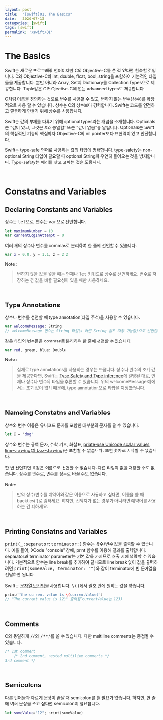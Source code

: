 ```yaml
---
layout: post
title:  "[swift]01. The Basics"
date:   2020-07-15
categories: [swift]
tags: [swift]
permalink: '/swift/01'
---
```


# The Basics

Swift는 새로운 프로그래밍 언어이지만 C와 Objective-C를 쓴 적 있다면 친숙할 것입니다. C와 Objective-C의 int, double, float, bool, string을 포함하여 기본적인 타입들을 제공합니다. 뿐만 아니라 Array, Set과 Dictionary를 Collection Types으로 제공합니다. Tuple같은 C와 Ojective-C에 없는 advanced types도 제공합니다.

C처럼 이름을 정의하는 것으로 변수를 사용할 수 있고, 변하지 않는 변수(상수)를 확장적으로 사용 할 수 있습니다. 상수는 C의 상수보다 강력합니다. Swift는 코드를 안전하고 깔끔하게 만들기 위해 상수를 사용합니다.

Swift는 값의 부재를 다루기 위해 optional types라는 개념을 소개합니다. Optionals는 "값이 있고, 그것은 X와 동일함" 또는 "값이 없음"을 알립니다. Optionals는 Swift의 핵심적인 기능의 핵심이자 Objective-C의 nil pointer보다 표현력이 있고 안전합니다.

Swift는 type-safe 언어로 사용하는 값의 타입에 명확합니다. type-safety는 non-optional String 타입이 필요할 때 optional String이 우연히 들어오는 것을 방지합니다. Type-safety는 에러를 찾고 고치는 것을 도웁니다.

<br>

# Constatns and Variables

## Declaring Constants and Variables

상수는 <kbd>let</kbd>으로, 변수는 <kbd>var</kbd>으로 선언합니다.

```swift
let maximunNumber = 10
var currentLoginAttempt = 0
```

여러 개의 상수나 변수를 commas로 분리하여 한 줄에 선언할 수 있습니다.
```swift
var x = 0.0, y = 1.1, z = 2.2
```
Note :
> 변하지 않을 값을 넣을 때는 언제나 <kbd>let</kbd> 키워드로 상수로 선언하세요.
> 변수로 저장하는 건 값을 바꿀 필요성이 있을 때만 사용하세요.

<br>

## Type Annotations

상수나 변수를 선언할 때 type annotation(타입 주석)을 사용할 수 있습니다.
```swift
var welcomeMessage: String
// welcomeMessage 변수는 String 타입(= 어떤 String 값도 저장 가능함)으로 선언한다.
```
같은 타입의 변수들을 commas로 분리하여 한 줄에 선언할 수 있습니다.
```swift
var red, green, blue: Double
```
Note :
> 실제로 type annotations를 사용하는 경우는 드뭅니다. 상수나 변수의 초기 값을 제공한다면, Swift는 <a href="https://docs.swift.org/swift-book/LanguageGuide/TheBasics.html#ID322" target="_blank">Type Safety and Type inference</a>에 설명된 대로, 언제나 상수나 변수의 타입을 추론할 수 있습니다. 위의 welcomeMessage 예에서는 초기 값이 없기 때문에, type annotation으로 타입을 지정했습니다.
> 

<br>

## Nameing Constatns and Variables

상수와 변수 이름은 유니코드 문자를 포함한 대부분의 문자를 쓸 수 있습니다.
```swift
let 🐶 = "dog"
```
상수와 변수는 공백 문자, 수학 기호, 화살표, <a href="http://www.unicode.org/faq/private_use.html" target="_blank" title="관련 사항은 링크 참조">priate-use Unicode scalar values</a>, <a href="https://en.wikipedia.org/wiki/Box-drawing_character" target="_blank" title="관련 사항은 링크 참조">line-drawing(과 box-drawing)</a>은 포함할 수 없습니다. 또한 숫자로 시작할 수 없습니다.<br><br>
한 번 선언하면 똑같은 이름으로 선언할 수 없습니다. 다른 타입의 값을 저장할 수도 없습니다. 상수를 변수로, 변수를 상수로 바꿀 수도 없습니다.<br><br>
Note: 
> 만약 상수/변수를 예약어와 같은 이름으로 사용하고 싶다면, 이름을 쓸 때 backtics(`)로 감싸세요. 하지만, 선택지가 없는 경우가 아니라면 예약어를 사용하는 건 피하세요.

<br>

## Printing Constatns and Variables

<kbd>print(_:separator:terminator:)</kbd> 함수는 상수/변수 값을 출력할 수 있습니다. 예를 들어, XCode "console" 창에, print 함수를 이용해 결과를 출력합니다. separator과 terminator parameter는 <a href="https://docs.swift.org/swift-book/LanguageGuide/Functions.html#ID169" target="_blank" title="Default parameter에 대한 자세한 정보">기본 값</a>을 가지므로 호출 시에 생략할 수 있습니다. 기본적으로 함수는 line break를 추가하여 끝내므로 line break 없이 값을 출력하려면 <kbd>print(someValue, terminator: "")</kbd>와 같이 terminator에 빈 문자열을 전달하면 됩니다.<br><br>
Swift는 <a href="https://docs.swift.org/swift-book/LanguageGuide/StringsAndCharacters.html#ID292" target="_blank" title="String Interpolation 설명">문자열 보간법</a>을 사용합니다. <kbd>\\()</kbd>에서 괄호 안에 원하는 값을 넣습니다.
```swift
print("The current value is \(currentValue)")
// "The current value is 123" 출력됨(currentValue는 123)
```

<br>

## Comments

C와 동일하게 <kbd>//</kbd>와 <kbd>/**/</kbd>를 쓸 수 있습니다. 다만 multiline comments는 중첩될 수 있습니다.
```swift
/* 1st comment
    /* 2nd comment, nested multiline comments */
3rd comment */
```

<br>

## Semicolons

다른 언어들과 다르게 문장이 끝날 때 semicolon를 쓸 필요가 없습니다. 하지만, 한 줄에 여러 문장을 쓰고 싶다면 semicolon이 필요합니다.
```swift
let someValue="12"; print(someValue)
```